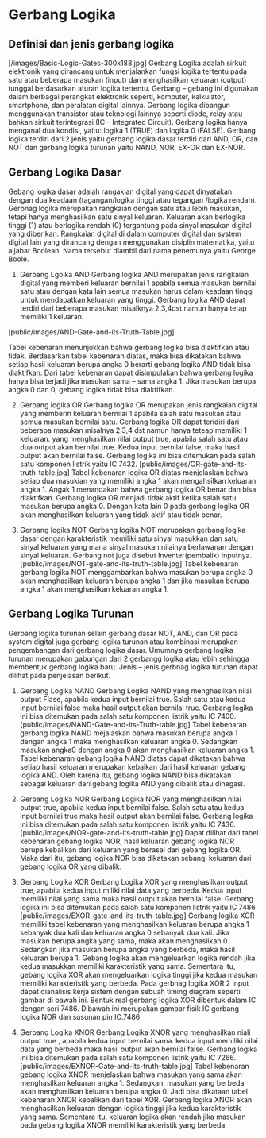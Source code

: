 # Gerbang Logika
## Definisi dan jenis gerbang logika
[/images/Basic-Logic-Gates-300x188.jpg]
Gerbang Logika adalah sirkuit elektronik yang dirancang untuk menjalankan fungsi logika tertentu pada satu atau beberapa masukan (input) dan menghasilkan keluaran (output) tunggal berdasarkan aturan logika tertentu. Gerbang – gebang ini digunakan dalam berbagai perangkat elektronik seperti, komputer, kalkulator, smartphone, dan peralatan digital lainnya. Gerbang logika dibangun menggunakan transistor atau teknologi lainnya seperti diode, relay atau bahkan sirkuit terintegrasi (IC – Integrated Circuit). Gerbang logika hanya menganal dua kondisi, yaitu: logika 1 (TRUE) dan logika 0 (FALSE). Gerbang logika terdiri dari 2 jenis yaitu gerbang logika dasar terdiri dari AND, OR, dan NOT dan gerbang logika turunan yaitu NAND, NOR, EX-OR dan EX-NOR.

## Gerbang Logika Dasar
Gebang logika dasar adalah rangakian digital yang dapat dinyatakan dengan dua keadaan (tagangan/logika tinggi atau tegangan /logika rendah). Gerbnag logika merupakan rangkaian dengan satu atau lebih masukan, tetapi hanya menghasilkan satu sinyal keluaran. Keluaran akan berlogika tinggi (1) atau berlogika rendah (0) tergantung pada sinyal masukan digital yang diberikan. Rangkaian digital di dalam computer digital dan system digital lain yang dirancang dengan menggunakan disiplin matematika, yaitu aljabar Boolean. Nama tersebut diambil dari nama penemunya yaitu George Boole.

1. Gerbang Lgoika AND
Gerbang logika AND merupakan jenis rangkaian digital yang memberi keluaran bernilai 1 apabila semua masukan bernilai satu atau dengan kata lain semua masukan harus dalam keadaan tinggi untuk mendapatkan keluaran yang tinggi. Gerbang logika AND dapat terdiri dari beberapa masukan misalknya 2,3,4dst namun hanya tetap memiliki 1 keluaran.

[public/images/AND-Gate-and-its-Truth-Table.jpg]

Tabel kebenaran menunjukkan bahwa gerbang logika bisa diaktifkan atau tidak. Berdasarkan tabel kebenaran diatas, maka bisa dikatakan bahwa setiap hasil keluaran berupa angka 0 berarti gebang logika AND tidak bisa diaktifkan. Dari tabel kebenaran dapat disimpulakan bahwa gerbang logika hanya bisa terjadi jika masukan sama – sama angka 1. Jika masukan berupa angka 0 dan 0, gebang logika tidak bisa diaktifkan.

2. Gerbang logika OR
Gerbang logika OR merupakan jenis rangkaian digital yang memberin keluaran bernilai 1 apabila salah satu masukan atau semua masukan bernilai  satu. Gerbang logika OR dapat teridiri dari beberapa masukan misalnya 2,3,4 dst namun hanya teteap memiliki 1 keluaran.
yang menghasilkan nilai output true, apabila salah satu atau dua output akan bernilai true. Kedua input bernilai false, maka hasil output akan bernilai false. Gerbang logika ini bisa ditemukan pada salah satu komponen listrik yaitu IC 7432.
[public/images/OR-gate-and-its-truth-table.jpg]
Tabel kebenaran logika OR diatas menjelaskan bahwa setiap dua masukian yang memiliki angka 1 akan mengahsilkan keluaran angka 1. Angak 1 menandakan bahwa gerbang logika OR benar dan bisa diaktifkan.  Gerbang logika OR menjadi tidak aktif ketika salah satu masukan berupa angka 0. Dengan kata lain 0  pada gerbang logika OR akan menghasilkan keluaran yang tidak aktif atau tidak benar.

3. Gerbang logika NOT
Gerbang logika NOT  merupakan gerbang logika dasar dengan karakteristik memiliki satu sinyal masukkan dan satu sinyal keluaran yang mana sinyal masukan nilainya berlawanan dengan sinyal keluaran. Gerbang not juga disebut Inventer(pembalik) inputnya.
[public/images/NOT-gate-and-its-truth-table.jpg]
Tabel kebenaran gerbang logika NOT menggambarkan bahwa masukan berupa angka 0 akan menghasilkan keluaran berupa angka 1 dan jika masukan berupa angka 1 akan menghasilkan keluaran angka 1.

## Gerbang Logika Turunan
Gerbang logika turunan selain gerbang dasar NOT, AND, dan OR pada system digital juga gerbang logika turunan atau kombinasi merupakan pengembangan dari gerbang logika dasar. Umumnya gerbang logika turunan merupakan gabungan dari 2 gerbangg logika atau lebih sehingga membentuk gerbang logika baru. Jenis – jenis gerbnag logika turunan dapat dilihat pada penjelasan berikut.

1. Gerbang Logika NAND
Gerbang Logika NAND  yang menghasilkan nilai output Flase, apabila kedua input bernilai true. Salah satu atau kedua input bernilai false maka hasil output akan bernilai true. Gerbang logika ini bisa ditemukan pada salah satu komponen listrik yaitu IC 7400.
[public/images/NAND-Gate-and-its-Truth-table.jpg]
Tabel kebenaran gerbang logika NAND mejalaskan bahwa masukan berupa angka 1 dengan angka 1 maka menghasilkan keluaran angka 0. Sedangkan masukan angka0 dengan angka 0 akan menghasilkan keluaran angka 1. Tabel kebenaran gebang logika NAND diatas dapat dikatakan bahwa setiap hasil keluaran merupakan kebaikan dari hasil keluaran gebang logika AND. Oleh karena itu, gebang logika NAND bisa dikatakan sebagai keluaran dari gebang logika AND yang dibalik atau dinegasi.

2. Gerbang Logika NOR
Gerbang Logika NOR yang menghasilkan nilai output true, apabila kedua input bernilai false. Salah satu atau kedua input bernilai true maka hasil output akan bernilai false. Gerbang logika ini bisa ditemukan pada salah satu komponen listrik yaitu IC 7436.
[public/images/NOR-gate-and-its-truth-table.jpg]
Dapat dilihat dari tabel kebenaran gebang logika NOR, hasil keluaran gebang logika NOR berupa kebalikan dari keluaran yang berasal dari gebang logika OR. Maka dari itu, gebang logika NOR bisa dikatakan sebangi keluaran dari gebang logika OR yang dibalik.

3. Gerbang Logika XOR
Gerbang Logika XOR yang menghasilkan output true, apabila kedua input miliki nilai data yang berbeda. Kedua input memiliki nilai yang sama maka hasil output akan bernilai false. Gerbang logika ini bisa ditemukan pada salah satu komponen listrik yaitu IC 7486.
[public/images/EXOR-gate-and-its-truth-table.jpg]
Gerbang logika XOR memiliki tabel kebenaran yang menghasilkan keluaran berupa angka 1 sebanyak dua kali dan keluaran angka 0 sebanyak dua kali. Jika masukan berupa angka yang sama, maka akan menghasilkan 0. Sedangkan jika masukan berupa angka yang berbeda, maka hasil keluaran berupa 1. Gebang logika akan mengeluarkan logika rendah jika kedua masukkan memiliki karakteristik yang sama. Sementara itu, gebang logika XOR akan mengeluarkan logika tinggi jika kedua masukan memiliki karakteristik yang berbeda. Pada gerbnag logika XOR 2 input dapat dianalisis kerja sistem dengan sebuah timing diagram seperti gambar di bawah ini. Bentuk real gerbang logika XOR dibentuk dalam IC dengan seri 7486. Dibawah ini merupakan gambar fisik IC gerbang logika NOR dan susunan pin IC.7486

4. Gerbang Logika XNOR
Gerbang Logika XNOR yang menghasilkan niali output true , apabila kedua input bernilai sama. kedua input memiliki nilai data yang berbeda maka hasil output akan bernilai false. Gerbang logika ini bisa ditemukan pada salah satu komponen listrik yaitu IC 7266.
[public/images/EXNOR-Gate-and-its-truth-table.jpg]
Tabel kebenaran gebang logika XNOR menjelaskan bahwa masukan yang sama akan menghasilkan keluaran angka 1. Sedangkan, masukan yang berbeda akan menghasilkan keluaran berupa angka 0. Jadi bisa dikataan tabel kebenaran XNOR kebalikan dari tabel XOR. Gerbang logika XNOR akan menghasilkan keluaran dengan logika tinggi jika kedua karakteristik yang sama. Sementara itu, keluaran logika akan rendah jika masukan pada gebang logika XNOR memiliki karakteristik yang berbeda.